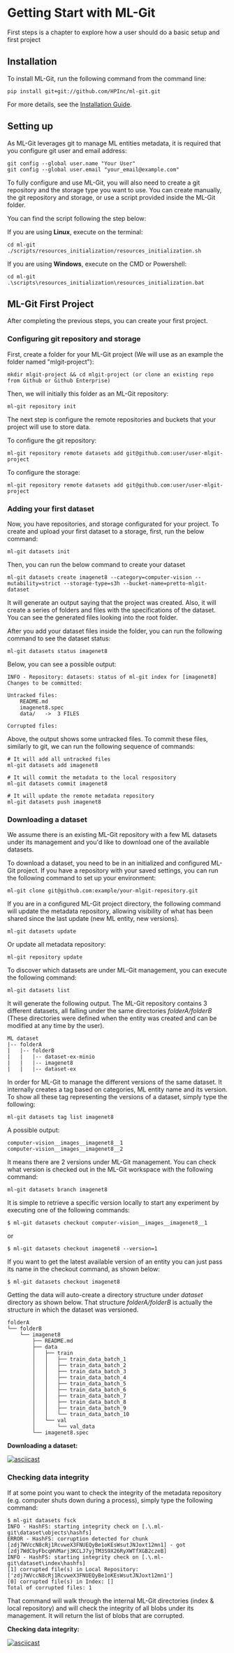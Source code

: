 # Getting Start with ML-Git

First steps is a chapter to explore how a user should do a basic setup and first project

## Installation

To install ML-Git, run the following command from the command line:

```
pip install git+git://github.com/HPInc/ml-git.git
```

For more details, see the [Installation Guide](installation_guide.md).

## Setting up

As ML-Git leverages git to manage ML entities metadata, it is required that you configure git user and email address:

```
git config --global user.name "Your User"
git config --global user.email "your_email@example.com"
```

To fully configure and use ML-Git, you will also need to create a git repository and the storage type you want to use.
You can create manually, the git repository and storage, or use a script provided inside the ML-Git folder.

You can find the script following the step below:

If you are using **Linux**, execute on the terminal:

```
cd ml-git
./scripts/resources_initialization/resources_initialization.sh
```

If you are using **Windows**, execute on the CMD or Powershell:

```
cd ml-git
.\scripts\resources_initialization\resources_initialization.bat
```

## ML-Git First Project

After completing the previous steps, you can create your first project. 

### Configuring git repository and storage

First, create a folder for your ML-Git project (We will use as an example the folder named "mlgit-project"):

```
mkdir mlgit-project && cd mlgit-project (or clone an existing repo from Github or Github Enterprise)
```

Then, we will initially this folder as an ML-Git repository:

```
ml-git repository init
```

The next step is configure the remote repositories and buckets that your project will use to store data.

To configure the git repository:
```
ml-git repository remote datasets add git@github.com:user/user-mlgit-project
```

To configure the storage:
```
ml-git repository remote datasets add git@github.com:user/user-mlgit-project
```

### Adding your first dataset

Now, you have repositories, and storage configurated for your project. 
To create and upload your first dataset to a storage, first, run the below command:
```
ml-git datasets init
```

Then, you can run the below command to create your dataset
```
ml-git datasets create imagenet8 --category=computer-vision --mutability=strict --storage-type=s3h --bucket-name=pretto-mlgit-dataset
```
It will generate an output saying that the project was created. Also, it will create a series of folders and files with the specifications of the dataset. You can see the generated files looking into the root folder.

After you add your dataset files inside the folder, you can run the following command to see the dataset status:
```
ml-git datasets status imagenet8
```
Below, you can see a possible output:
```
INFO - Repository: datasets: status of ml-git index for [imagenet8]
Changes to be committed:

Untracked files:
	README.md
	imagenet8.spec
	data/	->	3 FILES

Corrupted files:
```

Above, the output shows some untracked files. To commit these files, similarly to git, we can run the following sequence of commands:
```
# It will add all untracked files
ml-git datasets add imagenet8
```

```
# It will commit the metadata to the local respository
ml-git datasets commit imagenet8
```

```
# It will update the remote metadata repository
ml-git datasets push imagenet8
```

### Downloading a dataset

We assume there is an existing ML-Git repository with a few ML datasets under its management and you'd like to download one of the available datasets.

To download a dataset, you need to be in an initialized and configured ML-Git project. If you have a repository with your saved settings, you can run the following command to set up your environment:

```
ml-git clone git@github.com:example/your-mlgit-repository.git
```

If you are in a configured ML-Git project directory, the following command will update the metadata repository, allowing visibility of what has been shared since the last update (new ML entity, new versions).

```
ml-git datasets update
```
Or update all metadata repository:
```
ml-git repository update
```

To discover which datasets are under ML-Git management, you can execute the following command:
```
ml-git datasets list
```

It will generate the following output. The ML-Git repository contains 3 different datasets, all falling under the same directories _folderA/folderB_ (These directories were defined when the entity was created and can be modified at any time by the user).
``` 
ML dataset
|-- folderA
|   |-- folderB
|   |   |-- dataset-ex-minio
|   |   |-- imagenet8
|   |   |-- dataset-ex
```

In order for ML-Git to manage the different versions of the same dataset. It internally creates a tag based on categories, ML entity name and its version.
To show all these tag representing the versions of a dataset, simply type the following:

```
ml-git datasets tag list imagenet8
```

A possible output:
```
computer-vision__images__imagenet8__1
computer-vision__images__imagenet8__2
```

It means there are 2 versions under ML-Git management. You can check what version is checked out in the ML-Git workspace with the following command:

```
ml-git datasets branch imagenet8
```

It is simple to retrieve a specific version locally to start any experiment by executing one of the following commands:

```
$ ml-git datasets checkout computer-vision__images__imagenet8__1
```
or 
```
$ ml-git datasets checkout imagenet8 --version=1
```

If you want to get the latest available version of an entity you can just pass its name in the checkout command, as shown below:

```
$ ml-git datasets checkout imagenet8
```

Getting the data will auto-create a directory structure under _dataset_ directory as shown below. That structure _folderA/folderB_ is actually the structure in which the dataset was versioned.

```
folderA
└── folderB
    └── imagenet8
        ├── README.md
        ├── data
        │   ├── train
        │   │   ├── train_data_batch_1
        │   │   ├── train_data_batch_2
        │   │   ├── train_data_batch_3
        │   │   ├── train_data_batch_4
        │   │   ├── train_data_batch_5
        │   │   ├── train_data_batch_6
        │   │   ├── train_data_batch_7
        │   │   ├── train_data_batch_8
        │   │   ├── train_data_batch_9
        │   │   └── train_data_batch_10
        │   └── val
        │       └── val_data
        └── imagenet8.spec
```

**Downloading a dataset:**

[![asciicast](https://asciinema.org/a/385786.svg)](https://asciinema.org/a/385786)

### Checking data integrity

If at some point you want to check the integrity of the metadata repository (e.g. computer shuts down during a process), simply type the following command:

```
$ ml-git datasets fsck
INFO - HashFS: starting integrity check on [.\.ml-git\dataset\objects\hashfs]
ERROR - HashFS: corruption detected for chunk [zdj7WVccN8cRj1RcvweX3FNUEQyBe1oKEsWsutJNJoxt12mn1] - got [zdj7WdCbyFbcqHVMarj3KCLJ7yjTM3S9X26RyXWTfXGB2czeB]
INFO - HashFS: starting integrity check on [.\.ml-git\dataset\index\hashfs]
[1] corrupted file(s) in Local Repository: ['zdj7WVccN8cRj1RcvweX3FNUEQyBe1oKEsWsutJNJoxt12mn1']
[0] corrupted file(s) in Index: []
Total of corrupted files: 1
```

That command will walk through the internal ML-Git directories (index & local repository) and will check the integrity of all blobs under its management.
It will return the list of blobs that are corrupted.

**Checking data integrity:**

[![asciicast](https://asciinema.org/a/385778.svg)](https://asciinema.org/a/385778)